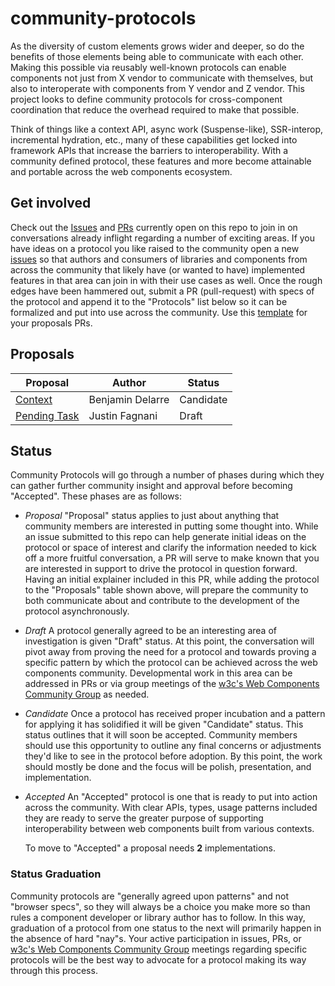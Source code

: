 # community-protocols

As the diversity of custom elements grows wider and deeper, so do the benefits of those elements being able to communicate with each other. Making this possible via reusably well-known protocols can enable components not just from X vendor to communicate with themselves, but also to interoperate with components from Y vendor and Z vendor. This project looks to define community protocols for cross-component coordination that reduce the overhead required to make that possible.

Think of things like a context API, async work (Suspense-like), SSR-interop, incremental hydration, etc., many of these capabilities get locked into framework APIs that increase the barriers to interoperability. With a community defined protocol, these features and more become attainable and portable across the web components ecosystem.

## Get involved

Check out the [Issues](https://github.com/webcomponents/community-protocols/issues) and [PRs](https://github.com/webcomponents/community-protocols/pulls) currently open on this repo to join in on conversations already inflight regarding a number of exciting areas. If you have ideas on a protocol you like raised to the community open a new [issues](https://github.com/webcomponents/community-protocols/issues/new) so that authors and consumers of libraries and components from across the community that likely have (or wanted to have) implemented features in that area can join in with their use cases as well. Once the rough edges have been hammered out, submit a PR (pull-request) with specs of the protocol and append it to the "Protocols" list below so it can be formalized and put into use across the community. Use this [template](./proposal-template.md) for your proposals PRs.

## Proposals

| Proposal       | Author           | Status     |
|----------------|------------------|------------|
| [Context]      | Benjamin Delarre | Candidate  |
| [Pending Task] | Justin Fagnani   | Draft      |

[Context]: https://github.com/webcomponents/community-protocols/blob/main/proposals/context.md
[Pending Task]: https://github.com/webcomponents/community-protocols/blob/main/proposals/pending-task.md

## Status

Community Protocols will go through a number of phases during which they can gather further community insight and approval before becoming "Accepted". These phases are as follows:

- *Proposal*
  "Proposal" status applies to just about anything that community members are interested in putting some thought into. While an issue submitted to this repo can help generate initial ideas on the protocol or space of interest and clarify the information needed to kick off a more fruitful conversation, a PR will serve to make known that you are interested in support to drive the protocol in question forward. Having an initial explainer included in this PR, while adding the protocol to the "Proposals" table shown above, will prepare the community to both communicate about and contribute to the development of the protocol asynchronously.

- *Draft*
  A protocol generally agreed to be an interesting area of investigation is given "Draft" status. At this point, the conversation will pivot away from proving the need for a protocol and towards proving a specific pattern by which the protocol can be achieved across the web components community. Developmental work in this area can be addressed in PRs or via group meetings of the [w3c's Web Components Community Group](https://github.com/w3c/webcomponents-cg) as needed.

- *Candidate*
  Once a protocol has received proper incubation and a pattern for applying it has solidified it will be given "Candidate" status. This status outlines that it will soon be accepted. Community members should use this opportunity to outline any final concerns or adjustments they'd like to see in the protocol before adoption. By this point, the work should mostly be done and the focus will be polish, presentation, and implementation.

- *Accepted*
  An "Accepted" protocol is one that is ready to put into action across the community. With clear APIs, types, usage patterns included they are ready to serve the greater purpose of supporting interoperability between web components built from various contexts.

  To move to "Accepted" a proposal needs __2__ implementations.

### Status Graduation

Community protocols are "generally agreed upon patterns" and not "browser specs", so they will always be a choice you make more so than rules a component developer or library author has to follow. In this way, graduation of a protocol from one status to the next will primarily happen in the absence of hard "nay"s. Your active participation in issues, PRs, or [w3c's Web Components Community Group](https://github.com/w3c/webcomponents-cg) meetings regarding specific protocols will be the best way to advocate for a protocol making its way through this process.
